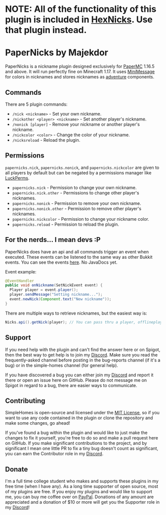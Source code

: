 # NOTE: All of the functionality of this plugin is included in [HexNicks](https://github.com/Majekdor/HexNicks). Use that plugin instead.

# PaperNicks by Majekdor
PaperNicks is a nickname plugin designed exclusively for [PaperMC](https://github.com/PaperMC/Paper) 1.16.5 and above. It will run perfectly fine on Minecraft 1.17. It uses [MiniMessage](https://github.com/KyoriPowered/adventure-text-minimessage) for colors in nicknames and stores nicknames as [adventure](https://github.com/KyoriPowered/adventure) components.

## Commands

There are 5 plugin commands:
- `/nick <nickname>` - Set your own nickname.
- `/nickother <player> <nickname>` - Set another player's nickname.
- `/nonick [player]` - Remove your nickname or another player's nickname.
- `/nickcolor <color>` - Change the color of your nickname.
- `/nicksreload` - Reload the plugin.

## Permissions

`papernicks.nick`, `papernicks.nonick`, and `papernicks.nickcolor` are given to all players by default but can be negated by a permissions manager like [LuckPerms](https://luckperms.net/).
- `papernicks.nick` - Permission to change your own nickname.
- `papernicks.nick.other` - Permissions to change other player's nicknames.
- `papernicks.nonick` - Permission to remove your own nickname.
- `papernicks.nonick.other` - Permission to remove other player's nicknames.
- `papernicks.nickcolor` - Permission to change your nickname color.
- `papernicks.reload` - Permission to reload the plugin.

## For the nerds... I mean devs :P

PaperNicks does have an api and all commands trigger an event when executed. These events can be listened to the same way as other Bukkit events. You can see the events [here](https://github.com/Majekdor/PaperNicks/tree/master/src/main/java/dev/majek/nicks/api). No JavaDocs yet.

Event example:
```java
@EventHandler
public void onNickname(SetNickEvent event) {
  Player player = event.player();
  player.sendMessage("Setting nickname...");
  event.newNick(Component.text("New nickname"));
}
```

There are multiple ways to retrieve nicknames, but the easiest way is:
```java
Nicks.api().getNick(player); // You can pass thru a player, offlineplayer, or uuid
```

## Support

If you need help with the plugin and can't find the answer here or on Spigot, then the best way to get help is to join my [Discord](https://discord.gg/CGgvDUz). Make sure you read the frequently-asked channel before posting in the bug-reports channel (if it's a bug) or in the simple-homes channel (for general help).

If you have discovered a bug you can either join my [Discord](https://discord.gg/CGgvDUz) and report it there or open an issue here on GitHub. Please do not message me on Spigot in regard to a bug, there are easier ways to communicate.


## Contributing

SimpleHomes is open-source and licensed under the [MIT License](https://github.com/Majekdor/SimpleHomes/blob/main/LICENSE), so if you want to use any code contained in the plugin or clone the repository and make some changes, go ahead!

If you've found a bug within the plugin and would like to just make the changes to fix it yourself, you're free to do so and make a pull request here on GitHub. If you make significant contributions to the project, and by significant I mean one little PR to fix a tiny bug doesn't count as significant, you can earn the Contributor role in my [Discord](https://discord.gg/CGgvDUz).


## Donate

I'm a full time college student who makes and supports these plugins in my free time (when I have any). As a long time supporter of open source, most of my plugins are free. If you enjoy my plugins and would like to support me, you can buy me coffee over on  [PayPal](https://paypal.com/paypalme/majekdor). Donations of any amount are appreciated and a donation of $10 or more will get you the Supporter role in my [Discord](https://discord.gg/CGgvDUz)!
